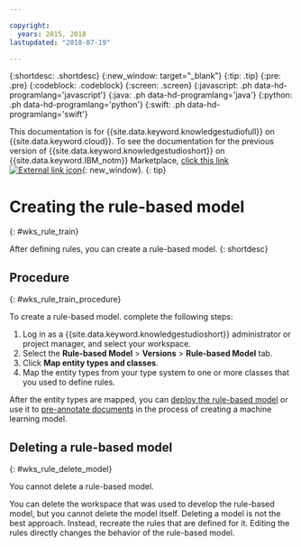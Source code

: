 ```yaml
---

copyright:
  years: 2015, 2018
lastupdated: "2018-07-19"

---
```


{:shortdesc: .shortdesc}
{:new_window: target="_blank"}
{:tip: .tip}
{:pre: .pre}
{:codeblock: .codeblock}
{:screen: .screen}
{:javascript: .ph data-hd-programlang='javascript'}
{:java: .ph data-hd-programlang='java'}
{:python: .ph data-hd-programlang='python'}
{:swift: .ph data-hd-programlang='swift'}

This documentation is for {{site.data.keyword.knowledgestudiofull}} on {{site.data.keyword.cloud}}. To see the documentation for the previous version of {{site.data.keyword.knowledgestudioshort}} on {{site.data.keyword.IBM_notm}} Marketplace, [click this link ![External link icon](../../icons/launch-glyph.svg "External link icon")](https://console.bluemix.net/docs/services/knowledge-studio/rule-annotator-model-create.html){: new_window}.
{: tip}

# Creating the rule-based model
{: #wks_rule_train}

After defining rules, you can create a rule-based model.
{: shortdesc}

## Procedure
{: #wks_rule_train_procedure}

To create a rule-based model. complete the following steps:

1. Log in as a {{site.data.keyword.knowledgestudioshort}} administrator or project manager, and select your workspace.
1. Select the **Rule-based Model** > **Versions** > **Rule-based Model** tab.
2. Click **Map entity types and classes**.
3. Map the entity types from your type system to one or more classes that you used to define rules.

  After the entity types are mapped, you can [deploy the rule-based model](/docs/services/watson-knowledge-studio/rule-annotator-model-use.html) or use it to [pre-annotate documents](/docs/services/watson-knowledge-studio/preannotation.html#wks_preannotrule) in the process of creating a machine learning model.

## Deleting a rule-based model
{: #wks_rule_delete_model}

You cannot delete a rule-based model.

You can delete the workspace that was used to develop the rule-based model, but you cannot delete the model itself. Deleting a model is not the best approach. Instead, recreate the rules that are defined for it. Editing the rules directly changes the behavior of the rule-based model.
